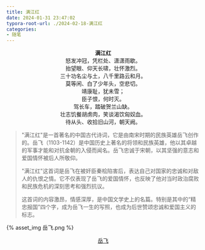 ```yaml
---
title: 满江红
date: 2024-01-31 23:47:02
typora-root-url: ./2024-02-18-满江红
categories:
- 随笔
---
```


<center><b>满江红</b></center>

<center>怒发冲冠，凭栏处、潇潇雨歇。</center>
<center>抬望眼、仰天长啸，壮怀激烈。</center>
<center>三十功名尘与土，八千里路云和月。</center>
<center>莫等闲、白了少年头，空悲切。</center>
<center>靖康耻，犹未雪；</center>
<center>臣子恨，何时灭。</center>
<center>驾长车，踏破贺兰山缺。</center>
<center>壮志饥餐胡虏肉，笑谈渴饮匈奴血。</center>
<center>待从头、收拾旧山河，朝天阙。</center>



> "满江红"是一首著名的中国古代诗词，它是由南宋时期的民族英雄岳飞创作的。岳飞（1103-1142）是中国历史上著名的将领和民族英雄，他以其卓越的军事才能和对抗金朝的入侵而闻名。岳飞忠诚于宋朝，以其坚强的意志和爱国情怀被后人所敬仰。
>
> "满江红"这首词是岳飞在被奸臣秦桧陷害后，表达自己对国家的忠诚和对敌人的仇恨之情。它不仅表现了岳飞的爱国情怀，也反映了他对当时政治腐败和民族危机的深刻思考和强烈抗议。
>
> 这首词的内容激昂，情感深厚，是中国文学史上的名篇。特别是其中的“精忠报国”四个字，成为岳飞一生的写照，也成为后世赞颂忠诚和爱国主义的标志。



{% asset_img 岳飞.png %}

<center><u>岳飞</u> </center>
